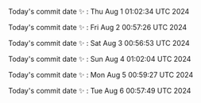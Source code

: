 Today's commit date ✨ : Thu Aug 1 01:02:34 UTC 2024 

Today's commit date ✨ : Fri Aug 2 00:57:26 UTC 2024 

Today's commit date ✨ : Sat Aug 3 00:56:53 UTC 2024 

Today's commit date ✨ : Sun Aug 4 01:02:04 UTC 2024 

Today's commit date ✨ : Mon Aug 5 00:59:27 UTC 2024 

Today's commit date ✨ : Tue Aug 6 00:57:49 UTC 2024 

